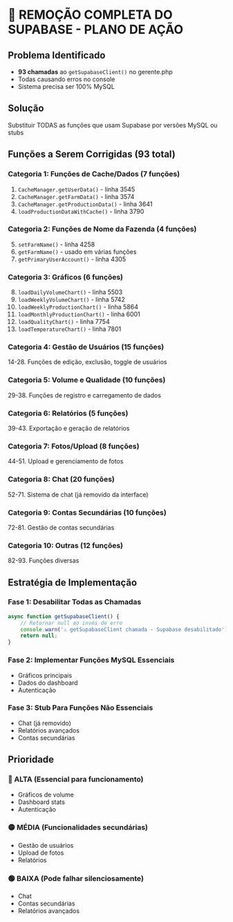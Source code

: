 # 🚨 REMOÇÃO COMPLETA DO SUPABASE - PLANO DE AÇÃO

## Problema Identificado
- **93 chamadas** ao `getSupabaseClient()` no gerente.php
- Todas causando erros no console
- Sistema precisa ser 100% MySQL

## Solução
Substituir TODAS as funções que usam Supabase por versões MySQL ou stubs

## Funções a Serem Corrigidas (93 total)

### Categoria 1: Funções de Cache/Dados (7 funções)
1. `CacheManager.getUserData()` - linha 3545
2. `CacheManager.getFarmData()` - linha 3574
3. `CacheManager.getProductionData()` - linha 3641
4. `loadProductionDataWithCache()` - linha 3790

### Categoria 2: Funções de Nome da Fazenda (4 funções)
5. `setFarmName()` - linha 4258
6. `getFarmName()` - usado em várias funções
7. `getPrimaryUserAccount()` - linha 4305

### Categoria 3: Gráficos (6 funções)
8. `loadDailyVolumeChart()` - linha 5503
9. `loadWeeklyVolumeChart()` - linha 5742
10. `loadWeeklyProductionChart()` - linha 5864
11. `loadMonthlyProductionChart()` - linha 6001
12. `loadQualityChart()` - linha 7754
13. `loadTemperatureChart()` - linha 7801

### Categoria 4: Gestão de Usuários (15 funções)
14-28. Funções de edição, exclusão, toggle de usuários

### Categoria 5: Volume e Qualidade (10 funções)
29-38. Funções de registro e carregamento de dados

### Categoria 6: Relatórios (5 funções)
39-43. Exportação e geração de relatórios

### Categoria 7: Fotos/Upload (8 funções)
44-51. Upload e gerenciamento de fotos

### Categoria 8: Chat (20 funções)
52-71. Sistema de chat (já removido da interface)

### Categoria 9: Contas Secundárias (10 funções)
72-81. Gestão de contas secundárias

### Categoria 10: Outras (12 funções)
82-93. Funções diversas

## Estratégia de Implementação

### Fase 1: Desabilitar Todas as Chamadas
```javascript
async function getSupabaseClient() {
    // Retornar null ao invés de erro
    console.warn('⚠️ getSupabaseClient chamada - Supabase desabilitado');
    return null;
}
```

### Fase 2: Implementar Funções MySQL Essenciais
- Gráficos principais
- Dados do dashboard
- Autenticação

### Fase 3: Stub Para Funções Não Essenciais
- Chat (já removido)
- Relatórios avançados
- Contas secundárias

## Prioridade

### 🔴 ALTA (Essencial para funcionamento)
- Gráficos de volume
- Dashboard stats
- Autenticação

### 🟡 MÉDIA (Funcionalidades secundárias)
- Gestão de usuários
- Upload de fotos
- Relatórios

### 🟢 BAIXA (Pode falhar silenciosamente)
- Chat
- Contas secundárias
- Relatórios avançados

